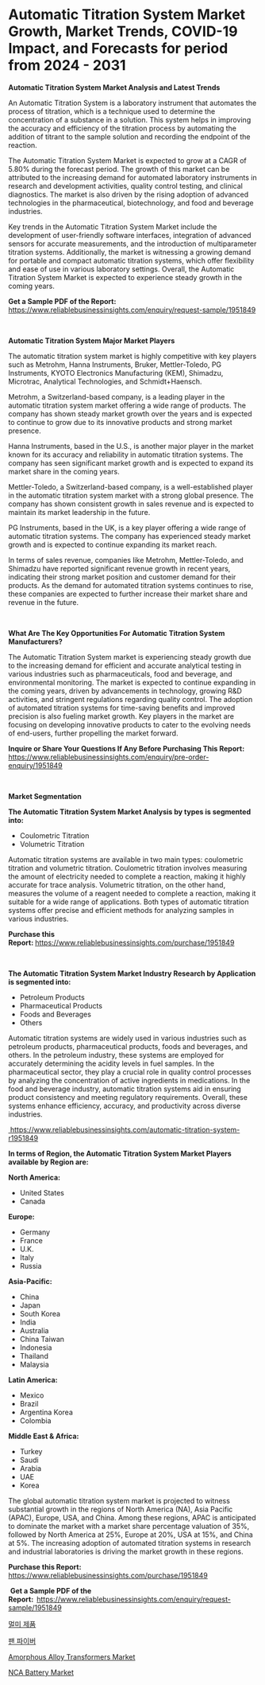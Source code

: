 <p><h1>Automatic Titration System Market Growth, Market Trends, COVID-19 Impact, and Forecasts for period from 2024 - 2031</h1></p><p><strong>Automatic Titration System Market Analysis and Latest Trends</strong></p>
<p><p>An Automatic Titration System is a laboratory instrument that automates the process of titration, which is a technique used to determine the concentration of a substance in a solution. This system helps in improving the accuracy and efficiency of the titration process by automating the addition of titrant to the sample solution and recording the endpoint of the reaction.</p><p>The Automatic Titration System Market is expected to grow at a CAGR of 5.80% during the forecast period. The growth of this market can be attributed to the increasing demand for automated laboratory instruments in research and development activities, quality control testing, and clinical diagnostics. The market is also driven by the rising adoption of advanced technologies in the pharmaceutical, biotechnology, and food and beverage industries.</p><p>Key trends in the Automatic Titration System Market include the development of user-friendly software interfaces, integration of advanced sensors for accurate measurements, and the introduction of multiparameter titration systems. Additionally, the market is witnessing a growing demand for portable and compact automatic titration systems, which offer flexibility and ease of use in various laboratory settings. Overall, the Automatic Titration System Market is expected to experience steady growth in the coming years.</p></p>
<p><strong>Get a Sample PDF of the Report:&nbsp;</strong> <a href="https://www.reliablebusinessinsights.com/enquiry/request-sample/1951849">https://www.reliablebusinessinsights.com/enquiry/request-sample/1951849</a></p>
<p>&nbsp;</p>
<p><strong>Automatic Titration System Major Market Players</strong></p>
<p><p>The automatic titration system market is highly competitive with key players such as Metrohm, Hanna Instruments, Bruker, Mettler-Toledo, PG Instruments, KYOTO Electronics Manufacturing (KEM), Shimadzu, Microtrac, Analytical Technologies, and Schmidt+Haensch.</p><p>Metrohm, a Switzerland-based company, is a leading player in the automatic titration system market offering a wide range of products. The company has shown steady market growth over the years and is expected to continue to grow due to its innovative products and strong market presence.</p><p>Hanna Instruments, based in the U.S., is another major player in the market known for its accuracy and reliability in automatic titration systems. The company has seen significant market growth and is expected to expand its market share in the coming years.</p><p>Mettler-Toledo, a Switzerland-based company, is a well-established player in the automatic titration system market with a strong global presence. The company has shown consistent growth in sales revenue and is expected to maintain its market leadership in the future.</p><p>PG Instruments, based in the UK, is a key player offering a wide range of automatic titration systems. The company has experienced steady market growth and is expected to continue expanding its market reach.</p><p>In terms of sales revenue, companies like Metrohm, Mettler-Toledo, and Shimadzu have reported significant revenue growth in recent years, indicating their strong market position and customer demand for their products. As the demand for automated titration systems continues to rise, these companies are expected to further increase their market share and revenue in the future.</p></p>
<p>&nbsp;</p>
<p><strong>What Are The Key Opportunities For Automatic Titration System Manufacturers?</strong></p>
<p><p>The Automatic Titration System market is experiencing steady growth due to the increasing demand for efficient and accurate analytical testing in various industries such as pharmaceuticals, food and beverage, and environmental monitoring. The market is expected to continue expanding in the coming years, driven by advancements in technology, growing R&D activities, and stringent regulations regarding quality control. The adoption of automated titration systems for time-saving benefits and improved precision is also fueling market growth. Key players in the market are focusing on developing innovative products to cater to the evolving needs of end-users, further propelling the market forward.</p></p>
<p><strong>Inquire or Share Your Questions If Any Before Purchasing This Report:</strong> <a href="https://www.reliablebusinessinsights.com/enquiry/pre-order-enquiry/1951849">https://www.reliablebusinessinsights.com/enquiry/pre-order-enquiry/1951849</a></p>
<p>&nbsp;</p>
<p><strong>Market Segmentation</strong></p>
<p><strong>The Automatic Titration System Market Analysis by types is segmented into:</strong></p>
<p><ul><li>Coulometric Titration</li><li>Volumetric Titration</li></ul></p>
<p><p>Automatic titration systems are available in two main types: coulometric titration and volumetric titration. Coulometric titration involves measuring the amount of electricity needed to complete a reaction, making it highly accurate for trace analysis. Volumetric titration, on the other hand, measures the volume of a reagent needed to complete a reaction, making it suitable for a wide range of applications. Both types of automatic titration systems offer precise and efficient methods for analyzing samples in various industries.</p></p>
<p><strong>Purchase this Report:&nbsp;</strong><a href="https://www.reliablebusinessinsights.com/purchase/1951849">https://www.reliablebusinessinsights.com/purchase/1951849</a></p>
<p>&nbsp;</p>
<p><strong>The Automatic Titration System Market Industry Research by Application is segmented into:</strong></p>
<p><ul><li>Petroleum Products</li><li>Pharmaceutical Products</li><li>Foods and Beverages</li><li>Others</li></ul></p>
<p><p>Automatic titration systems are widely used in various industries such as petroleum products, pharmaceutical products, foods and beverages, and others. In the petroleum industry, these systems are employed for accurately determining the acidity levels in fuel samples. In the pharmaceutical sector, they play a crucial role in quality control processes by analyzing the concentration of active ingredients in medications. In the food and beverage industry, automatic titration systems aid in ensuring product consistency and meeting regulatory requirements. Overall, these systems enhance efficiency, accuracy, and productivity across diverse industries.</p></p>
<p><a href="https://www.reliablebusinessinsights.com/automatic-titration-system-r1951849">&nbsp;https://www.reliablebusinessinsights.com/automatic-titration-system-r1951849</a></p>
<p><strong>In terms of Region, the Automatic Titration System Market Players available by Region are:</strong></p>
<p>
    <p> <strong> North America: </strong>
        <ul>
            <li>United States</li>
            <li>Canada</li>
        </ul>
        </p> 
    <p> <strong> Europe: </strong>
        <ul>
            <li>Germany</li>
            <li>France</li>
            <li>U.K.</li>
            <li>Italy</li>
            <li>Russia</li>
        </ul>
        </p> 
    <p> <strong> Asia-Pacific: </strong>
        <ul>
            <li>China</li>
            <li>Japan</li>
            <li>South Korea</li>
            <li>India</li>
            <li>Australia</li>
            <li>China Taiwan</li>
            <li>Indonesia</li>
            <li>Thailand</li>
            <li>Malaysia</li>
        </ul>
        </p> 
    <p> <strong> Latin America: </strong>
        <ul>
            <li>Mexico</li>
            <li>Brazil</li>
            <li>Argentina Korea</li>
            <li>Colombia</li>
        </ul>
        </p> 
    <p> <strong> Middle East & Africa: </strong>
        <ul>
            <li>Turkey</li>
            <li>Saudi</li>
            <li>Arabia</li>
            <li>UAE</li>
            <li>Korea</li>
        </ul>
    </p>
    </p>
<p><p>The global automatic titration system market is projected to witness substantial growth in the regions of North America (NA), Asia Pacific (APAC), Europe, USA, and China. Among these regions, APAC is anticipated to dominate the market with a market share percentage valuation of 35%, followed by North America at 25%, Europe at 20%, USA at 15%, and China at 5%. The increasing adoption of automated titration systems in research and industrial laboratories is driving the market growth in these regions.</p></p>
<p><strong>Purchase this Report: </strong><a href="https://www.reliablebusinessinsights.com/purchase/1951849">https://www.reliablebusinessinsights.com/purchase/1951849</a></p>
<p>&nbsp;<strong>Get a Sample PDF of the Report:&nbsp;&nbsp;</strong><a href="https://www.reliablebusinessinsights.com/enquiry/request-sample/1951849">https://www.reliablebusinessinsights.com/enquiry/request-sample/1951849</a></p>
<p><strong></strong></p>
<p><p><a href="https://github.com/tasfiyaj85/Market-Research-Report-List-1/blob/main/4609436162224.md">멀미 제품</a></p><p><a href="https://github.com/njolsky1/Market-Research-Report-List-1/blob/main/8154235162223.md">팬 파이버</a></p><p><a href="https://github.com/lamhaoka57/Market-Research-Report-List-1/blob/main/amorphous-alloy-transformers-market.md">Amorphous Alloy Transformers Market</a></p><p><a href="https://github.com/dancokkoe288/Market-Research-Report-List-1/blob/main/nca-battery-market.md">NCA Battery Market</a></p></p>